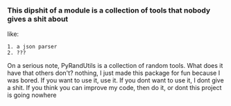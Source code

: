### This dipshit of a module is a collection of tools that nobody gives a shit about

like:

    1. a json parser
    2. ???

On a serious note, PyRandUtils is a collection of random tools. What does it have that others don't? nothing, I just made this package for fun because I was bored.
If you want to use it, use it. If you dont want to use it, I dont give a shit. If you think you can improve my code, then do it, or dont this project is going nowhere
